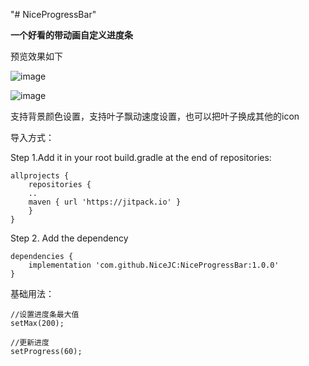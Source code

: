"# NiceProgressBar" 

**一个好看的带动画自定义进度条**

预览效果如下

![image](https://github.com/positiveBOY/NiceProgressBar/blob/master/loading1.png)

![image](https://github.com/positiveBOY/NiceProgressBar/blob/master/loading2.png)


支持背景颜色设置，支持叶子飘动速度设置，也可以把叶子换成其他的icon

导入方式：

Step 1.Add it in your root build.gradle at the end of repositories:


	allprojects {
		repositories {
		..
		maven { url 'https://jitpack.io' }
		}
	}


Step 2. Add the dependency


	dependencies {
	    implementation 'com.github.NiceJC:NiceProgressBar:1.0.0'
	}


基础用法：


	//设置进度条最大值
	setMax(200);

	//更新进度
	setProgress(60);

